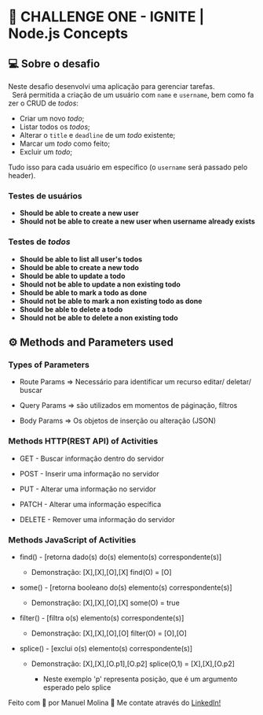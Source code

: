 # 🚀 CHALLENGE ONE - IGNITE | Node.js Concepts

## 💻 Sobre o desafio
 Neste desafio desenvolvi uma aplicação para gerenciar tarefas.   Será permitida a criação de um usuário com `name` e `username`, bem como fazer o CRUD de *todos*:

- Criar um novo *todo*;
- Listar todos os *todos*;
- Alterar o `title` e `deadline` de um *todo* existente;
- Marcar um *todo* como feito;
- Excluir um *todo*;

Tudo isso para cada usuário em específico (o `username` será passado pelo header).


### Testes de usuários

- **Should be able to create a new user**
- **Should not be able to create a new user when username already exists**

### Testes de *todos*
- **Should be able to list all user's todos**
- **Should be able to create a new todo**
- **Should be able to update a todo**
- **Should not be able to update a non existing todo**
- **Should be able to mark a todo as done**
- **Should not be able to mark a non existing todo as done**
- **Should be able to delete a todo**
- **Should not be able to delete a non existing todo**

## ⚙ Methods and Parameters used

### Types of Parameters

- Route Params => Necessário para identificar um recurso editar/ deletar/ buscar

- Query Params => são utilizados em momentos de páginação, filtros 

- Body Params => Os objetos de inserção ou alteração (JSON)


### Methods HTTP(REST API) of Activities

 - GET - Buscar informação dentro do servidor

 - POST - Inserir uma informação no servidor

 - PUT - Alterar uma informação no servidor

 - PATCH - Alterar uma informação específica

 - DELETE - Remover uma informação do servidor


### Methods JavaScript of Activities

 - find() - [retorna dado(s) do(s) elemento(s) correspondente(s)]
    - Demonstração:
    [X],[X],[O],[X] find(O) = [O]

 - some() - [retorna booleano do(s) elemento(s) correspondente(s)]
    - Demonstração:
    [X],[X],[O],[X] some(O) = true

 - filter() - [filtra o(s) elemento(s) correspondente(s)]
    - Demonstração:
    [X],[X],[O],[O] filter(O) = [O],[O]

- splice() - [exclui o(s) elemento(s) correspondente(s)]
    - Demonstração:
    [X],[X],[O.p1],[O.p2] splice(O,1) =  [X],[X],[O.p2]

      * Neste exemplo 'p' representa posição, que é um argumento esperado pelo splice

Feito com 💜 por Manuel Molina 👋 Me contate através do [LinkedIn!](https://www.linkedin.com/in/manuel-angel-berger-molina-ba08b3174/)
